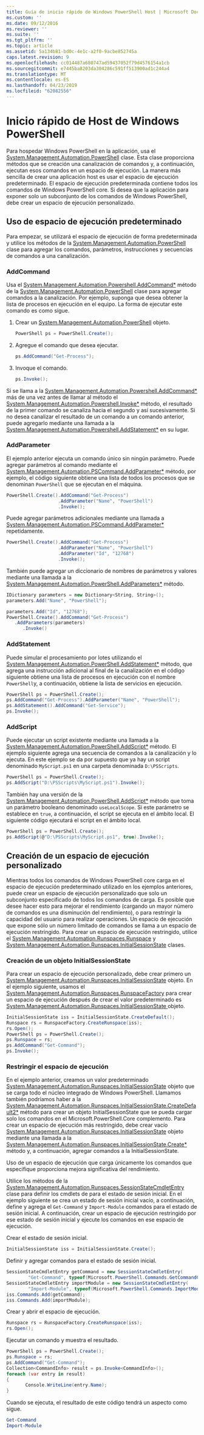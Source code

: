 ```yaml
---
title: Guía de inicio rápido de Windows PowerShell Host | Microsoft Docs
ms.custom: ''
ms.date: 09/12/2016
ms.reviewer: ''
ms.suite: ''
ms.tgt_pltfrm: ''
ms.topic: article
ms.assetid: 5a134b81-bd0c-4e1c-a2f0-9acbe852745a
caps.latest.revision: 9
ms.openlocfilehash: cc014487a680747ad59437052f79d4576154a1cb
ms.sourcegitcommit: e7445ba8203da304286c591ff513900ad1c244a4
ms.translationtype: MT
ms.contentlocale: es-ES
ms.lasthandoff: 04/23/2019
ms.locfileid: "62082556"
---
```

# <a name="windows-powershell-host-quickstart"></a>Inicio rápido de Host de Windows PowerShell

Para hospedar Windows PowerShell en la aplicación, usa el [System.Management.Automation.PowerShell](/dotnet/api/System.Management.Automation.PowerShell) clase. Esta clase proporciona métodos que se creación una canalización de comandos y, a continuación, ejecutan esos comandos en un espacio de ejecución. La manera más sencilla de crear una aplicación host es usar el espacio de ejecución predeterminado. El espacio de ejecución predeterminada contiene todos los comandos de Windows PowerShell core. Si desea que la aplicación para exponer solo un subconjunto de los comandos de Windows PowerShell, debe crear un espacio de ejecución personalizado.

## <a name="using-the-default-runspace"></a>Uso de espacio de ejecución predeterminado

Para empezar, se utilizará el espacio de ejecución de forma predeterminada y utilice los métodos de la [System.Management.Automation.PowerShell](/dotnet/api/System.Management.Automation.PowerShell) clase para agregar los comandos, parámetros, instrucciones y secuencias de comandos a una canalización.

### <a name="addcommand"></a>AddCommand

Usa el [System.Management.Automation.Powershell.AddCommand*](/dotnet/api/System.Management.Automation.PowerShell.AddCommand) método de la [System.Management.Automation.PowerShell](/dotnet/api/System.Management.Automation.PowerShell) clase para agregar comandos a la canalización. Por ejemplo, suponga que desea obtener la lista de procesos en ejecución en el equipo. La forma de ejecutar este comando es como sigue.

1. Crear un [System.Management.Automation.PowerShell](/dotnet/api/System.Management.Automation.PowerShell) objeto.

   ```csharp
   PowerShell ps = PowerShell.Create();
   ```

2. Agregue el comando que desea ejecutar.

   ```csharp
   ps.AddCommand("Get-Process");
   ```

3. Invoque el comando.

   ```csharp
   ps.Invoke();
   ```

Si se llama a la [System.Management.Automation.Powershell.AddCommand*](/dotnet/api/System.Management.Automation.PowerShell.AddCommand) más de una vez antes de llamar al método el [System.Management.Automation.Powershell.Invoke*](/dotnet/api/System.Management.Automation.PowerShell.Invoke) método, el resultado de la primer comando se canaliza hacia el segundo y así sucesivamente. Si no desea canalizar el resultado de un comando a un comando anterior, puede agregarlo mediante una llamada a la [System.Management.Automation.Powershell.AddStatement*](/dotnet/api/System.Management.Automation.PowerShell.AddStatement) en su lugar.

### <a name="addparameter"></a>AddParameter

El ejemplo anterior ejecuta un comando único sin ningún parámetro. Puede agregar parámetros al comando mediante el [System.Management.Automation.PSCommand.AddParameter*](/dotnet/api/System.Management.Automation.PSCommand.AddParameter) método, por ejemplo, el código siguiente obtiene una lista de todos los procesos que se denominan `PowerShell` que se ejecutan en el máquina.

```csharp
PowerShell.Create().AddCommand("Get-Process")
                   .AddParameter("Name", "PowerShell")
                   .Invoke();
```

Puede agregar parámetros adicionales mediante una llamada a [System.Management.Automation.PSCommand.AddParameter*](/dotnet/api/System.Management.Automation.PSCommand.AddParameter) repetidamente.

```csharp
PowerShell.Create().AddCommand("Get-Process")
                   .AddParameter("Name", "PowerShell")
                   .AddParameter("Id", "12768")
                   .Invoke();
```

También puede agregar un diccionario de nombres de parámetros y valores mediante una llamada a la [System.Management.Automation.PowerShell.AddParameters*](/dotnet/api/System.Management.Automation.PowerShell.AddParameters) método.

```csharp
IDictionary parameters = new Dictionary<String, String>();
parameters.Add("Name", "PowerShell");

parameters.Add("Id", "12768");
PowerShell.Create().AddCommand("Get-Process")
   .AddParameters(parameters)
      .Invoke()

```

### <a name="addstatement"></a>AddStatement

Puede simular el procesamiento por lotes utilizando el [System.Management.Automation.PowerShell.AddStatement*](/dotnet/api/System.Management.Automation.PowerShell.AddStatement) método, que agrega una instrucción adicional al final de la canalización en el código siguiente obtiene una lista de procesos en ejecución con el nombre `PowerShell`y, a continuación, obtiene la lista de servicios en ejecución.

```csharp
PowerShell ps = PowerShell.Create();
ps.AddCommand("Get-Process").AddParameter("Name", "PowerShell");
ps.AddStatement().AddCommand("Get-Service");
ps.Invoke();
```

### <a name="addscript"></a>AddScript

Puede ejecutar un script existente mediante una llamada a la [System.Management.Automation.PowerShell.AddScript*](/dotnet/api/System.Management.Automation.PowerShell.AddScript) método. El ejemplo siguiente agrega una secuencia de comandos a la canalización y lo ejecuta. En este ejemplo se da por supuesto que ya hay un script denominado `MyScript.ps1` en una carpeta denominada `D:\PSScripts`.

```csharp
PowerShell ps = PowerShell.Create();
ps.AddScript("D:\PSScripts\MyScript.ps1").Invoke();
```

También hay una versión de la [System.Management.Automation.PowerShell.AddScript*](/dotnet/api/System.Management.Automation.PowerShell.AddScript) método que toma un parámetro booleano denominado `useLocalScope`. Si este parámetro se establece en `true`, a continuación, el script se ejecuta en el ámbito local. El siguiente código ejecutará el script en el ámbito local.

```csharp
PowerShell ps = PowerShell.Create();
ps.AddScript(@"D:\PSScripts\MyScript.ps1", true).Invoke();
```

## <a name="creating-a-custom-runspace"></a>Creación de un espacio de ejecución personalizado

Mientras todos los comandos de Windows PowerShell core carga en el espacio de ejecución predeterminado utilizado en los ejemplos anteriores, puede crear un espacio de ejecución personalizado que solo un subconjunto especificado de todos los comandos de carga. Es posible que desee hacer esto para mejorar el rendimiento (cargando un mayor número de comandos es una disminución del rendimiento), o para restringir la capacidad del usuario para realizar operaciones. Un espacio de ejecución que expone sólo un número limitado de comandos se llama a un espacio de ejecución restringido. Para crear un espacio de ejecución restringido, utilice el [System.Management.Automation.Runspaces.Runspace](/dotnet/api/System.Management.Automation.Runspaces.Runspace) y [System.Management.Automation.Runspaces.InitialSessionState](/dotnet/api/System.Management.Automation.Runspaces.InitialSessionState) clases.

### <a name="creating-an-initialsessionstate-object"></a>Creación de un objeto InitialSessionState

Para crear un espacio de ejecución personalizado, debe crear primero un [System.Management.Automation.Runspaces.InitialSessionState](/dotnet/api/System.Management.Automation.Runspaces.InitialSessionState) objeto. En el ejemplo siguiente, usamos el [System.Management.Automation.Runspaces.RunspaceFactory](/dotnet/api/System.Management.Automation.Runspaces.RunspaceFactory) para crear un espacio de ejecución después de crear el valor predeterminado es [System.Management.Automation.Runspaces.InitialSessionState ](/dotnet/api/System.Management.Automation.Runspaces.InitialSessionState) objeto.

```csharp
InitialSessionState iss = InitialSessionState.CreateDefault();
Runspace rs = RunspaceFactory.CreateRunspace(iss);
rs.Open();
PowerShell ps = PowerShell.Create();
ps.Runspace = rs;
ps.AddCommand("Get-Command");
ps.Invoke();
```

### <a name="constraining-the-runspace"></a>Restringir el espacio de ejecución

En el ejemplo anterior, creamos un valor predeterminado [System.Management.Automation.Runspaces.InitialSessionState](/dotnet/api/System.Management.Automation.Runspaces.InitialSessionState) objeto que se carga todo el núcleo integrado de Windows PowerShell. Llamamos también podríamos haber a la [System.Management.Automation.Runspaces.InitialSessionState.CreateDefault2*](/dotnet/api/System.Management.Automation.Runspaces.InitialSessionState.CreateDefault2) método para crear un objeto InitialSessionState que se pueda cargar solo los comandos en el Microsoft.PowerShell.Core complemento. Para crear un espacio de ejecución más restringido, debe crear vacío [System.Management.Automation.Runspaces.InitialSessionState](/dotnet/api/System.Management.Automation.Runspaces.InitialSessionState) objeto mediante una llamada a la [ System.Management.Automation.Runspaces.InitialSessionState.Create*](/dotnet/api/System.Management.Automation.Runspaces.InitialSessionState.Create) método y, a continuación, agregar comandos a la InitialSessionState.

Uso de un espacio de ejecución que carga únicamente los comandos que especifique proporciona mejora significativa del rendimiento.

Utilice los métodos de la [System.Management.Automation.Runspaces.SessionStateCmdletEntry](/dotnet/api/System.Management.Automation.Runspaces.SessionStateCmdletEntry) clase para definir los cmdlets de para el estado de sesión inicial. En el ejemplo siguiente se crea un estado de sesión inicial vacío, a continuación, define y agrega el `Get-Command` y `Import-Module` comandos para el estado de sesión inicial. A continuación, crear un espacio de ejecución restringido por ese estado de sesión inicial y ejecute los comandos en ese espacio de ejecución.

Crear el estado de sesión inicial.

```csharp
InitialSessionState iss = InitialSessionState.Create();
```

Definir y agregar comandos para el estado de sesión inicial.

```csharp
SessionStateCmdletEntry getCommand = new SessionStateCmdletEntry(
        "Get-Command", typeof(Microsoft.PowerShell.Commands.GetCommandCommand), "");
SessionStateCmdletEntry importModule = new SessionStateCmdletEntry(
        "Import-Module", typeof(Microsoft.PowerShell.Commands.ImportModuleCommand), "");
iss.Commands.Add(getCommand);
iss.Commands.Add(importModule);
```

Crear y abrir el espacio de ejecución.

```csharp
Runspace rs = RunspaceFactory.CreateRunspace(iss);
rs.Open();
```

Ejecutar un comando y muestra el resultado.

```csharp
PowerShell ps = PowerShell.Create();
ps.Runspace = rs;
ps.AddCommand("Get-Command");
Collection<CommandInfo> result = ps.Invoke<CommandInfo>();
foreach (var entry in result)
{
       Console.WriteLine(entry.Name);
}
```

Cuando se ejecuta, el resultado de este código tendrá un aspecto como sigue.

```powershell
Get-Command
Import-Module
```
